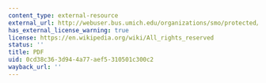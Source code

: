 ```yaml
---
content_type: external-resource
external_url: http://webuser.bus.umich.edu/organizations/smo/protected/resources/scully.pdf
has_external_license_warning: true
license: https://en.wikipedia.org/wiki/All_rights_reserved
status: ''
title: PDF
uid: 0cd38c36-3d94-4a77-aef5-310501c300c2
wayback_url: ''
---
```

